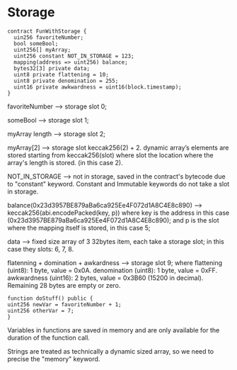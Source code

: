 # Storage

```
contract FunWithStorage {
  uin256 favoriteNumber;
  bool someBool;
  uint256[] myArray;
  uint256 constant NOT_IN_STORAGE = 123;
  mapping(address => uint256) balance;
  bytes32[3] private data;
  uint8 private flattening = 10;
  uint8 private denomination = 255;
  uint16 private awkwardness = uint16(block.timestamp);
}
```
favoriteNumber --> storage slot 0;

someBool --> storage slot 1;

myArray length --> storage slot 2;

myArray[2] --> storage slot keccak256(2) + 2.  dynamic array’s elements are stored starting from keccak256(slot) where slot the location where the array's length is stored. (in this case 2).

NOT_IN_STORAGE --> not in storage, saved in the contract's bytecode due to "constant" keyword. Constant and Immutable keywords do not take a slot in storage.

balance(0x23d3957BE879aBa6ca925Ee4F072d1A8C4E8c890) --> keccak256(abi.encodePacked(key, p)) where key is the address in this case (0x23d3957BE879aBa6ca925Ee4F072d1A8C4E8c890); and p is the slot where the mapping itself is stored, in this case 5;

data --> fixed size array of 3 32bytes item, each take a storage slot; in this case they slots: 6, 7, 8.

flatenning + domination + awkardness --> storage slot 9; where flattening (uint8): 1 byte, value = 0x0A. denomination (uint8): 1 byte, value = 0xFF. awkwardness (uint16): 2 bytes, value = 0x3B60 (15200 in decimal). Remaining 28 bytes are empty or zero.


```
function doStuff() public {
uint256 newVar = favoriteNumber + 1;
uint256 otherVar = 7;
}
```

Variables in functions are saved in memory and are only available for the duration of the function call.

Strings are treated as technically a dynamic sized array, so we need to precise the "memory" keyword.
